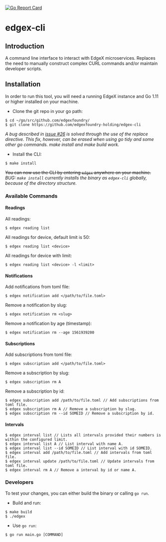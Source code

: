 [![Go Report Card](https://goreportcard.com/badge/edgexfoundry-holding/edgex-cli)](https://goreportcard.com/report/edgexfoundry-holding/edgex-cli)

# edgex-cli

## Introduction

A command line interface to interact with EdgeX microservices. Replaces the need to manually construct complex CURL commands and/or maintain developer scripts.

## Installation

In order to run this tool, you will need a running EdgeX instance and Go 1.11 or higher installed on your machine.

* Clone the git repo in your go path:

```
$ cd ~/go/src/github.com/edgexfoundry/
$ git clone https://github.com/edgexfoundry-holding/edgex-cli
```

*A bug described in [issue #26](https://github.com/edgexfoundry-holding/edgex-cli/issues/26) is solved through the use of the replace directive. This fix, however, can be erased when using go tidy and some other go commands. make install and make build work.*

* Install the CLI:

```
$ make install
```

~~You can now use the CLI by entering `edgex` anywhere on your machine.~~ *BUG: `make install` currently installs the binary as `edgex-cli` globally, because of the directory structure.*

### Available Commands

#### Readings

All readings:

```
$ edgex reading list
```

All readings for device, default limit is 50:

```
$ edgex reading list <device>
```

All readings for device with limit:

```
$ edgex reading list <device> -l <limit>
```

#### Notifications

Add notifications from toml file:

```
$ edgex notification add </path/to/file.toml>
```

Remove a notification by slug:

```
$ edgex notification rm <slug>
```

Remove a notification by age (timestamp):

```
$ edgex notification rm --age 1561939200
```

#### Subscriptions

Add subscriptions from toml file:

```
$ edgex subscription add </path/to/file.toml>
```

Remove a subscription by slug:

```
$ edgex subscription rm A
```

Remove a subscription by id:

```
$ edgex subscription add /path/to/file.toml // Add subscriptions from toml file.
$ edgex subscription rm A // Remove a subscription by slug.
$ edgex subscription rm --id SOMEID // Remove a subscription by id.
```

#### Intervals
```
$ edgex interval list // Lists all intervals provided their numbers is within the configured limit.
$ edgex interval list A // List interval with name A.
$ edgex interval list --id SOMEID // List interval with id SOMEID.
$ edgex interval add /path/to/file.toml // Add intervals from toml file.
$ edgex interval update /path/to/file.toml // Update intervals from toml file.
$ edgex interval rm A // Remove a interval by id or name A.
```

### Developers

To test your changes, you can either build the binary or calling `go run`.

* Build and run:

```
$ make build
$ ./edgex
```

* Use `go run`:

```
$ go run main.go [COMMAND]
```
